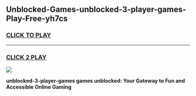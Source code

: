 
## Unblocked-Games-unblocked-3-player-games-Play-Free-yh7cs
<h3>
<a href="https://premium76.site?title=unblocked-3-player-games&ref=10A">CLICK TO PLAY</a></h3>
<hr>

<h3>
<a href="https://premium76.site?title=unblocked-3-player-games&ref=10A">CLICK 2 PLAY</a>
  
</h3>

<a href="https://premium76.site?title=unblocked-3-player-games&ref=10A"><img src="https://clearcache.store/games.png"></a>


**unblocked-3-player-games games unblocked: Your Gateway to Fun and Accessible Online Gaming**
